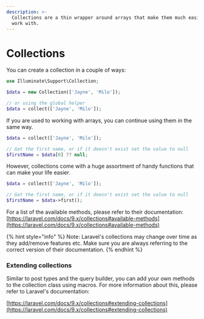 ```yaml
---
description: >-
  Collections are a thin wrapper around arrays that make them much easier to
  work with.
---
```


# Collections

You can create a collection in a couple of ways:

```php
use Illuminate\Support\Collection;

$data = new Collection(['Jayne', 'Milo']);

// or using the global helper
$data = collect(['Jayne', 'Milo']);
```

If you are used to working with arrays, you can continue using them in the same way.

```php
$data = collect(['Jayne', 'Milo']);

// Get the first name, or if it doesn't exist set the value to null
$firstName = $data[0] ?? null;
```

However, collections come with a huge assortment of handy functions that can make your life easier.

```php
$data = collect(['Jayne', 'Milo']);

// Get the first name, or if it doesn't exist set the value to null
$firstName = $data->first();
```

For a list of the available methods, please refer to their documentation: [https://laravel.com/docs/9.x/collections#available-methods](https://laravel.com/docs/9.x/collections#available-methods)

{% hint style="info" %}
Note: Laravel's collections may change over time as they add/remove features etc. Make sure you are always referring to the correct version of their documentation.
{% endhint %}

### Extending collections

Similar to post types and the query builder, you can add your own methods to the collection class using macros. For more information about this, please refer to Laravel's documentation:

[https://laravel.com/docs/9.x/collections#extending-collections](https://laravel.com/docs/9.x/collections#extending-collections)
